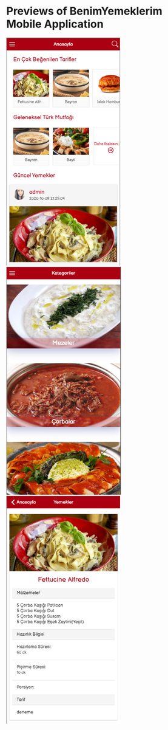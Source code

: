 # Previews of BenimYemeklerim Mobile Application

<img src="benim_yemeklerim/Main.png" height="600"> <img src="benim_yemeklerim/Categories.png" height="600"> <img src="benim_yemeklerim/Food.png" height="600">

